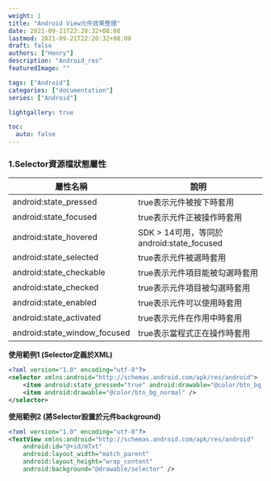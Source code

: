 ```yaml
---
weight: 1
title: "Android View元件效果整理"
date: 2021-09-21T22:20:32+08:00
lastmod: 2021-09-21T22:20:32+08:00
draft: false
authors: ["Henry"]
description: "Android_res"
featuredImage: ""

tags: ["Android"]
categories: ["documentation"]
series: ["Android"]

lightgallery: true

toc:
  auto: false
---
```


<!--more-->

### 1.Selector資源檔狀態屬性
   屬性名稱  |       說明
--------------|-------|
android:state_pressed | true表示元件被按下時套用
android:state_focused |true表示元件正被操作時套用
android:state_hovered | SDK > 14可用，等同於android:state_focused
android:state_selected |true表示元件被選時套用
android:state_checkable | true表示元件項目能被勾選時套用
android:state_checked | true表示元件項目被勾選時套用
android:state_enabled | true表示元件可以使用時套用
android:state_activated | true表示元件在作用中時套用
android:state_window_focused | true表示當程式正在操作時套用

**使用範例1 
(Selector定義於XML)**

```XML
<?xml version="1.0" encoding="utf-8"?>
<selector xmlns:android="http://schemas.android.com/apk/res/android">
    <item android:state_pressed="true" android:drawable="@color/btn_bg_pressed" />
    <item android:drawable="@color/btn_bg_normal" />
</selector>
```

**使用範例2 
(將Selector設置於元件background)**

```XML
<?xml version="1.0" encoding="utf-8"?>
<TextView xmlns:android="http://schemas.android.com/apk/res/android"
    android:id="@+id/mTxt"
    android:layout_width="match_parent"
    android:layout_height="wrap_content"
    android:background="@drawable/selector" />
```
